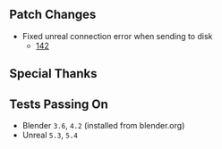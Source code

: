 ## Patch Changes
* Fixed unreal connection error when sending to disk
  * [142](https://github.com/poly-hammer/BlenderTools/pull/142)

## Special Thanks

## Tests Passing On
* Blender `3.6`, `4.2` (installed from blender.org)
* Unreal `5.3`, `5.4`
